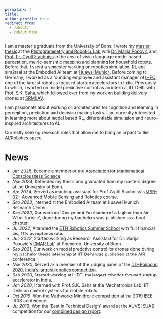 ```yaml
---
permalink: /
title: 
author_profile: true
redirect_from: 
  - /about/
  - /about.html
---
```


I am a master's graduate from the University of Bonn. I wrote my [master thesis](http://baj31415.github.io/files/2024bajpaimsc.pdf) at the [Photogrammetry and Robotics Lab](https://www.ipb.uni-bonn.de/index.html) with [Dr. Marija Popović](https://scholar.google.com/citations?hl=en&user=XON8iQoAAAAJ&view_op=list_works&sortby=pubdate) and [Prof. Dr. Cyrill Stachniss](https://scholar.google.com/citations?hl=en&user=8vib2lAAAAAJ&view_op=list_works&sortby=pubdate) in the area of vision language model based perception, metric-semantic mapping and planning for household robots. Before that, I spent a semester working on robotics simulation, RL and sim2real at the Embodied AI team at [Huawei Munich](https://huaweiresearchcentergermanyaustria.teamtailor.com/departments/intelligent-cloud-technologies-laboratory). Before coming to Germany, I worked as a founding employee and assistant manager of [IHFC](https://www.ihfc.co.in/), one of the largest robotics focused startup accelerators in India. Previously to which, I worked on model predictive control as an intern at IIT Delhi with [Prof. S.K. Saha](https://scholar.google.co.in/citations?hl=en&user=9Td4hFMAAAAJ&view_op=list_works&sortby=pubdate), which followed over from my work on building delivery drones at [SRMUAV](https://www.youtube.com/@srmuav3921).

I am passionate about working on architectures for cognition and learning in perception, prediction and decision making tasks. I am currently interested in learning more about model based RL, differentiable simulation and neuro-inspired architectures to AI.

Currently seeking research roles that allow me to bring an impact to the AI/Robotics space.

# News

- Jan 2025, Became a member of the [Association for Mathematical Consciousness Science](https://amcs-community.org/) 
- *Nov 2024*, Defended my thesis and graduated from my masters degree at the University of Bonn.
- *Apr 2024*, Served as teaching assistant for Prof. Cyrill Stachniss's [MSR-02 - Advanced Mobile Sensing and Robotics](https://www.ipb.uni-bonn.de/msr2-2021/index.html) course.
- *Sep 2023*, Interned at the Embodied AI team at Huawei Munich Research Center.
- *Sep 2022*, Our work on 'Design and Fabrication of a Lighter than Air Wind Turbine', done during my bachelors was published as a book chapter.
- *Jul 2022*, Attended the [ETH Robotics Summer School](https://robotics-summerschool.ethz.ch/) with full financial aid, 11% acceptance rate.
- *Jun 2022*, Started working as Research Assistant for Dr. Marija Popović's [DMAR Lab](https://github.com/dmar-bonn)' at Phenorob, University of Bonn.
- *Sep 2021*, Our work on model predctive control for drones done during my bachelor thesis internship at IIT Delhi was published at the AIR conference.
- *Nov 2020*, Served as a member of the judging panel of the [DD-Robocon 2020](https://diamond.iitd.ac.in/event-dd-robocon.php), [India's largest robotics competition](https://ddrobocon.iitd.ac.in/).
- *Sep 2020*, Started working at IHFC, the largest robotics focused startup accelerator in India.
- *Jan 2020*, Interned with Prof. S.K. Saha at the Mechatronics Lab, IIT Delhi on control systems for mobile robots.
- *Oct 2019*, Won the [Mathworks Minidrone competition](https://www.mathworks.com/academia/students/competitions/minidrones/winners.html#IROS2019) at the 2019 IEEE IROS conference.
- *Jul 2019*, Won the 'Best in Technical Design' award at the AUVSI SUAS competition for our [combined design report](http://baj31415.github.io/files/2019srmuavCDR.pdf).
